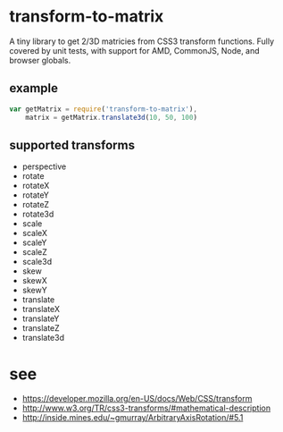 # transform-to-matrix

A tiny library to get 2/3D matricies from CSS3 transform functions. Fully covered by unit tests, with support for AMD, CommonJS, Node, and browser globals.

## example

```js
var getMatrix = require('transform-to-matrix'),
	matrix = getMatrix.translate3d(10, 50, 100)
```

## supported transforms

- perspective
- rotate
- rotateX
- rotateY
- rotateZ
- rotate3d
- scale
- scaleX
- scaleY
- scaleZ
- scale3d
- skew
- skewX
- skewY
- translate
- translateX
- translateY
- translateZ
- translate3d

# see

- https://developer.mozilla.org/en-US/docs/Web/CSS/transform
- http://www.w3.org/TR/css3-transforms/#mathematical-description
- http://inside.mines.edu/~gmurray/ArbitraryAxisRotation/#5.1